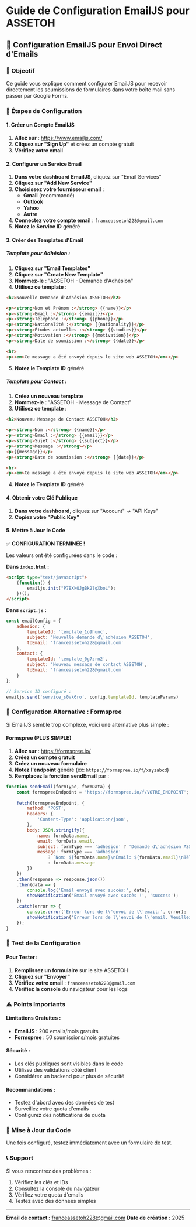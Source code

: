 # Guide de Configuration EmailJS pour ASSETOH

## 📧 Configuration EmailJS pour Envoi Direct d'Emails

### 🎯 Objectif
Ce guide vous explique comment configurer EmailJS pour recevoir directement les soumissions de formulaires dans votre boîte mail sans passer par Google Forms.

### 📝 Étapes de Configuration

#### 1. **Créer un Compte EmailJS**

1. **Allez sur** : https://www.emailjs.com/
2. **Cliquez sur "Sign Up"** et créez un compte gratuit
3. **Vérifiez votre email**

#### 2. **Configurer un Service Email**

1. **Dans votre dashboard EmailJS**, cliquez sur "Email Services"
2. **Cliquez sur "Add New Service"**
3. **Choisissez votre fournisseur email** :
   - **Gmail** (recommandé)
   - **Outlook**
   - **Yahoo**
   - **Autre**
4. **Connectez votre compte email** : `franceassetoh228@gmail.com`
5. **Notez le Service ID** généré

#### 3. **Créer des Templates d'Email**

##### **Template pour Adhésion :**

1. **Cliquez sur "Email Templates"**
2. **Cliquez sur "Create New Template"**
3. **Nommez-le** : "ASSETOH - Demande d'Adhésion"
4. **Utilisez ce template** :

```html
<h2>Nouvelle Demande d'Adhésion ASSETOH</h2>

<p><strong>Nom et Prénom :</strong> {{name}}</p>
<p><strong>Email :</strong> {{email}}</p>
<p><strong>Téléphone :</strong> {{phone}}</p>
<p><strong>Nationalité :</strong> {{nationality}}</p>
<p><strong>Études actuelles :</strong> {{studies}}</p>
<p><strong>Motivation :</strong> {{motivation}}</p>
<p><strong>Date de soumission :</strong> {{date}}</p>

<hr>
<p><em>Ce message a été envoyé depuis le site web ASSETOH</em></p>
```

5. **Notez le Template ID** généré

##### **Template pour Contact :**

1. **Créez un nouveau template**
2. **Nommez-le** : "ASSETOH - Message de Contact"
3. **Utilisez ce template** :

```html
<h2>Nouveau Message de Contact ASSETOH</h2>

<p><strong>Nom :</strong> {{name}}</p>
<p><strong>Email :</strong> {{email}}</p>
<p><strong>Sujet :</strong> {{subject}}</p>
<p><strong>Message :</strong></p>
<p>{{message}}</p>
<p><strong>Date de soumission :</strong> {{date}}</p>

<hr>
<p><em>Ce message a été envoyé depuis le site web ASSETOH</em></p>
```

4. **Notez le Template ID** généré

#### 4. **Obtenir votre Clé Publique**

1. **Dans votre dashboard**, cliquez sur "Account" → "API Keys"
2. **Copiez votre "Public Key"**

#### 5. **Mettre à Jour le Code**

✅ **CONFIGURATION TERMINÉE !**

Les valeurs ont été configurées dans le code :

**Dans `index.html` :**
```html
<script type="text/javascript">
    (function() {
        emailjs.init("P7BXkQJgBk2lqXboL");
    })();
</script>
```

**Dans `script.js` :**
```javascript
const emailConfig = {
    adhesion: {
        templateId: 'template_1o9hunc',
        subject: 'Nouvelle demande d\'adhésion ASSETOH',
        toEmail: 'franceassetoh228@gmail.com'
    },
    contact: {
        templateId: 'template_0g7zrn2',
        subject: 'Nouveau message de contact ASSETOH',
        toEmail: 'franceassetoh228@gmail.com'
    }
};

// Service ID configuré :
emailjs.send('service_s0vk6ro', config.templateId, templateParams)
```

### 🔧 Configuration Alternative : Formspree

Si EmailJS semble trop complexe, voici une alternative plus simple :

#### **Formspree (PLUS SIMPLE)**

1. **Allez sur** : https://formspree.io/
2. **Créez un compte gratuit**
3. **Créez un nouveau formulaire**
4. **Notez l'endpoint** généré (ex: `https://formspree.io/f/xayzabcd`)
5. **Remplacez la fonction sendEmail** par :

```javascript
function sendEmail(formType, formData) {
    const formspreeEndpoint = 'https://formspree.io/f/VOTRE_ENDPOINT';
    
    fetch(formspreeEndpoint, {
        method: 'POST',
        headers: {
            'Content-Type': 'application/json',
        },
        body: JSON.stringify({
            name: formData.name,
            email: formData.email,
            subject: formType === 'adhesion' ? 'Demande d\'adhésion ASSETOH' : 'Message de contact ASSETOH',
            message: formType === 'adhesion' 
                ? `Nom: ${formData.name}\nEmail: ${formData.email}\nTéléphone: ${formData.phone}\nNationalité: ${formData.nationality}\nÉtudes: ${formData.studies}\nMotivation: ${formData.motivation}`
                : formData.message
        })
    })
    .then(response => response.json())
    .then(data => {
        console.log('Email envoyé avec succès:', data);
        showNotification('Email envoyé avec succès !', 'success');
    })
    .catch(error => {
        console.error('Erreur lors de l\'envoi de l\'email:', error);
        showNotification('Erreur lors de l\'envoi de l\'email. Veuillez réessayer.', 'error');
    });
}
```

### 🧪 Test de la Configuration

#### **Pour Tester :**
1. **Remplissez un formulaire** sur le site ASSETOH
2. **Cliquez sur "Envoyer"**
3. **Vérifiez votre email** : `franceassetoh228@gmail.com`
4. **Vérifiez la console** du navigateur pour les logs

### ⚠️ Points Importants

#### **Limitations Gratuites :**
- **EmailJS** : 200 emails/mois gratuits
- **Formspree** : 50 soumissions/mois gratuites

#### **Sécurité :**
- Les clés publiques sont visibles dans le code
- Utilisez des validations côté client
- Considérez un backend pour plus de sécurité

#### **Recommandations :**
- Testez d'abord avec des données de test
- Surveillez votre quota d'emails
- Configurez des notifications de quota

### 🔄 Mise à Jour du Code

Une fois configuré, testez immédiatement avec un formulaire de test.

### 📞 Support

Si vous rencontrez des problèmes :
1. Vérifiez les clés et IDs
2. Consultez la console du navigateur
3. Vérifiez votre quota d'emails
4. Testez avec des données simples

---

**Email de contact :** franceassetoh228@gmail.com
**Date de création :** 2025

